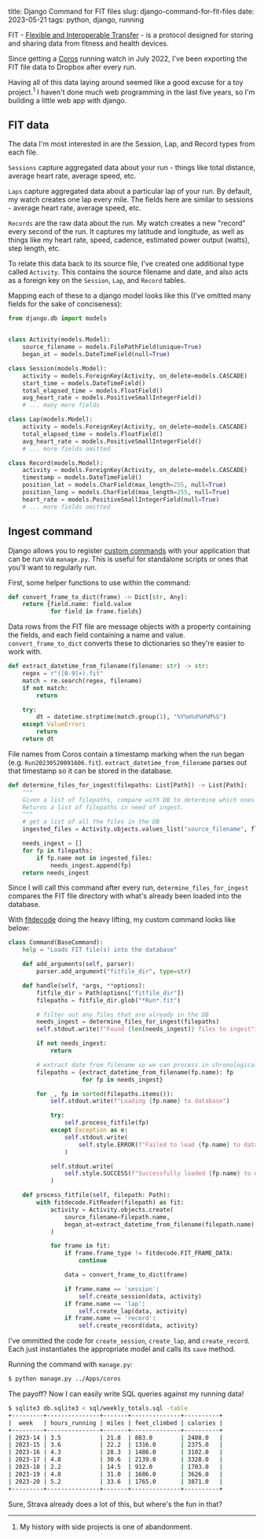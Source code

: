 title: Django Command for FIT files
slug: django-command-for-fit-files
date: 2023-05-21
tags: python, django, running

FIT - [Flexible and Interoperable Transfer](https://developer.garmin.com/fit/protocol/) - is a protocol designed for storing and sharing data from fitness and health devices.

Since getting a [Coros](https://coros.com/) running watch in July 2022, I've been exporting the FIT file data to Dropbox after every run.

Having all of this data laying around seemed like a good excuse for a toy project.<sup>1</sup> I haven't done much web programming in the last five years, so I'm building a little web app with django.

## FIT data

The data I'm most interested in are the Session, Lap, and Record types from each file.

`Sessions` capture aggregated data about your run - things like total distance, average heart rate, average speed, etc.

`Laps` capture aggregated data about a particular lap of your run. By default, my watch creates one lap every mile. The fields here are similar to sessions - average heart rate, average speed, etc.

`Records` are the raw data about the run. My watch creates a new "record" every second of the run. It captures my latitude and longitude, as well as things like my heart rate, speed, cadence, estimated power output (watts), step length, etc.

To relate this data back to its source file, I've created one additional type called `Activity`. This contains the source filename and date, and also acts as a foreign key on the `Session`, `Lap`, and `Record` tables.

Mapping each of these to a django model looks like this (I've omitted many fields for the sake of conciseness):

```python
from django.db import models


class Activity(models.Model):
    source_filename = models.FilePathField(unique=True)
    began_at = models.DateTimeField(null=True)

class Session(models.Model):
    activity = models.ForeignKey(Activity, on_delete=models.CASCADE)
    start_time = models.DateTimeField()
    total_elapsed_time = models.FloatField()
    avg_heart_rate = models.PositiveSmallIntegerField()
    # ... many more fields

class Lap(models.Model):
    activity = models.ForeignKey(Activity, on_delete=models.CASCADE)
    total_elapsed_time = models.FloatField()
    avg_heart_rate = models.PositiveSmallIntegerField()
    # ... more fields omitted

class Record(models.Model):
    activity = models.ForeignKey(Activity, on_delete=models.CASCADE)
    timestamp = models.DateTimeField()
    position_lat = models.CharField(max_length=255, null=True)
    position_long = models.CharField(max_length=255, null=True)
    heart_rate = models.PositiveSmallIntegerField(null=True)
    # ... more fields omitted
```

## Ingest command

Django allows you to register [custom commands](https://django.readthedocs.io/en/stable/howto/custom-management-commands.html#module-django.core.management) with your application that can be run via `manage.py`. This is useful for standalone scripts or ones that you'll want to regularly run.


First, some helper functions to use within the command:

```python
def convert_frame_to_dict(frame) -> Dict[str, Any]:
    return {field.name: field.value
            for field in frame.fields}
```
Data rows from the FIT file are message objects with a property containing the fields, and each field containing a name and value. `convert_frame_to_dict` converts these to dictionaries so they're easier to work with.


```python
def extract_datetime_from_filename(filename: str) -> str:
    regex = r"([0-9]+).fit"
    match = re.search(regex, filename)
    if not match:
        return

    try:
        dt = datetime.strptime(match.group(1), "%Y%m%d%H%M%S")
    except ValueError:
        return
    return dt
```
File names from Coros contain a timestamp marking when the run began (e.g. `Run20230520091606.fit`). `extract_datetime_from_filename` parses out that timestamp so it can be stored in the database.

```python
def determine_files_for_ingest(filepaths: List[Path]) -> List[Path]:
    """
    Given a list of filepaths, compare with DB to determine which ones should be ingested.
    Returns a list of filepaths in need of ingest.
    """
    # get a list of all the files in the DB
    ingested_files = Activity.objects.values_list("source_filename", flat=True)

    needs_ingest = []
    for fp in filepaths:
        if fp.name not in ingested_files:
            needs_ingest.append(fp)
    return needs_ingest
```
Since I will call this command after every run, `determine_files_for_ingest` compares the FIT file directory with what's already been loaded into the database.

With [fitdecode](https://github.com/polyvertex/fitdecode) doing the heavy lifting, my custom command looks like below:

```python
class Command(BaseCommand):
    help = "Loads FIT file(s) into the database"

    def add_arguments(self, parser):
        parser.add_argument("fitfile_dir", type=str)

    def handle(self, *args, **options):
        fitfile_dir = Path(options["fitfile_dir"])
        filepaths = fitfile_dir.glob("*Run*.fit")

        # filter out any files that are already in the DB
        needs_ingest = determine_files_for_ingest(filepaths)
        self.stdout.write(f"Found {len(needs_ingest)} files to ingest")

        if not needs_ingest:
            return

        # extract date from filename so we can process in chronological order
        filepaths = {extract_datetime_from_filename(fp.name): fp
                     for fp in needs_ingest}

        for _, fp in sorted(filepaths.items()):
            self.stdout.write(f"Loading {fp.name} to database")

            try:
                self.process_fitfile(fp)
            except Exception as e:
                self.stdout.write(
                    self.style.ERROR(f"Failed to load {fp.name} to database", e)
                )

            self.stdout.write(
                self.style.SUCCESS(f"Successfully loaded {fp.name} to database")
            )

    def process_fitfile(self, filepath: Path):
        with fitdecode.FitReader(filepath) as fit:
            activity = Activity.objects.create(
                source_filename=filepath.name,
                began_at=extract_datetime_from_filename(filepath.name)
            )

            for frame in fit:
                if frame.frame_type != fitdecode.FIT_FRAME_DATA:
                    continue

                data = convert_frame_to_dict(frame)

                if frame.name == 'session':
                    self.create_session(data, activity)
                if frame.name == 'lap':
                    self.create_lap(data, activity)
                if frame.name == 'record':
                    self.create_record(data, activity)
```
I've ommitted the code for `create_session`, `create_lap`, and `create_record`. Each just instantiates the appropriate model and calls its `save` method.

Running the command with `manage.py`:
```bash
$ python manage.py ../Apps/coros
```

The payoff? Now I can easily write SQL queries against my running data!

```bash
$ sqlite3 db.sqlite3 < sql/weekly_totals.sql -table
+---------+---------------+-------+--------------+----------+
|  week   | hours_running | miles | feet_climbed | calories |
+---------+---------------+-------+--------------+----------+
| 2023-14 | 3.5           | 21.8  | 883.0        | 2408.0   |
| 2023-15 | 3.6           | 22.2  | 1316.0       | 2375.0   |
| 2023-16 | 4.3           | 28.3  | 1486.0       | 3102.0   |
| 2023-17 | 4.8           | 30.6  | 2139.0       | 3328.0   |
| 2023-18 | 2.2           | 14.5  | 912.0        | 1703.0   |
| 2023-19 | 4.8           | 31.0  | 1686.0       | 3626.0   |
| 2023-20 | 5.2           | 33.6  | 1765.0       | 3871.0   |
+---------+---------------+-------+--------------+----------+
```

Sure, Strava already does a lot of this, but where's the fun in that?

<hr>

1. My history with side projects is one of abandonment.